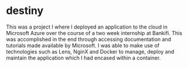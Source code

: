 # destiny

This was a project I where I deployed an application to the cloud in Microsoft Azure over the course of a two week internship at Bankifi. This was accomplished in the end through accessing documentation and tutorials made available by Microsoft. I was able to make use of technologies such as Lens, NginX and Docker to manage, deploy and maintain the application which I had encased within a container.
